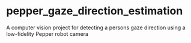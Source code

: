 # pepper_gaze_direction_estimation
A computer vision project for detecting a persons gaze direction using a low-fidelity Pepper robot camera
